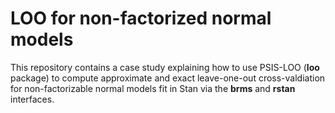 # LOO for non-factorized normal models

This repository contains a case study explaining how to use PSIS-LOO (**loo** package) to compute approximate and exact leave-one-out cross-valdiation for non-factorizable normal models fit in Stan via the **brms** and **rstan** interfaces.
